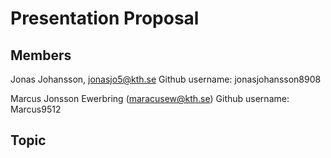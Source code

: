 # Presentation Proposal

## Members
Jonas Johansson, jonasjo5@kth.se
Github username: jonasjohansson8908

Marcus Jonsson Ewerbring (maracusew@kth.se)
Github username: Marcus9512

## Topic
